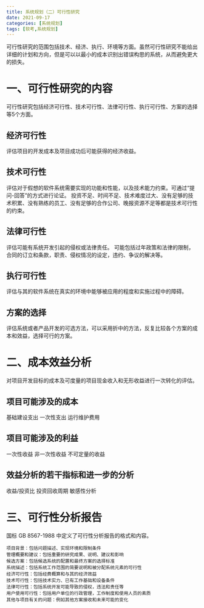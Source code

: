 ```yaml
---
title: 系统规划（二）可行性研究
date: 2021-09-17
categories: [系统规划]
tags: [软考,系统规划]
---
```


可行性研究的范围包括技术、经济、执行、环境等方面。虽然可行性研究不能给出详细的计划和方向，但是可以以最小的成本识别出错误构思的系统，从而避免更大的损失。

# 一、可行性研究的内容
可行性研究包括经济可行性、技术可行性、法律可行性、执行可行性、方案的选择等5个方面。
## 经济可行性
评估项目的开发成本及项目成功后可能获得的经济收益。
## 技术可行性
评估对于假想的软件系统需要实现的功能和性能，以及技术能力约束。可通过“提问-回答”的方式进行论证。
投资不足、时间不足、技术难度过大、没有足够的技术积累、没有熟练的员工、没有足够的合作公司、晚报资源不足等都是技术可行性的约束。
## 法律可行性
评估可能有系统开发引起的侵权或法律责任。
可能包括过年政策和法律的限制，合同的订立和条款，职责、侵权情况的设定，违约、争议的解决等。
## 执行可行性
评估与其的软件系统在真实的环境中能够被应用的程度和实施过程中的障碍。
## 方案的选择
评估系统或者产品开发的可选方法，可以采用折中的方法，反复比较各个方案的成本和效益，选择可行的方案。

# 二、成本效益分析
对项目开发目标的成本及可度量的项目现金收入和无形收益进行一次转化的评估。
## 项目可能涉及的成本
基础建设支出
一次性支出
运行维护费用
## 项目可能涉及的利益
一次性收益
非一次性收益
不可定量的收益
## 效益分析的若干指标和进一步的分析
收益/投资比
投资回收周期
敏感性分析
# 三、可行性分析报告
国标 GB 8567-1988 中定义了可行性分析报告的格式和内容。
```
项目背景：包括问题描述、实现环境和限制条件
管理概要和建议：包括重要的研究成果、说明、建议和影响
候选方案：包括候选系统的配置和最终方案的选择标准
系统描述：包括系统工作范围的简要说明和被分配系统元素的可行性
经济可行性：包括经费概算和与其的经济效益
技术可行性：包括技术实力、已有工作基础和设备条件
法律可行性：包括系统开发可能导致的侵权，违法和责任等
用户使用可行性：包括用户单位的行政管理，工作制度和使用人员的素质
其他与项目有关的问题：例如其他方案接收和未来可能的变化
```
